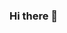 <div id="header" align="center>
  <img src="https://media.giphy.com/media/7OMR3y1E9QeYsr9olS/giphy.gif" width="100">
</div>

### Hi there 👋

